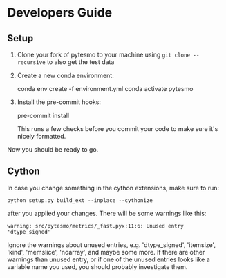 Developers Guide
================

Setup
-----

1) Clone your fork of pytesmo to your machine using ``git clone --recursive``
   to also get the test data
2) Create a new conda environment:

     conda env create -f environment.yml
     conda activate pytesmo

3) Install the pre-commit hooks:

     pre-commit install

   This runs a few checks before you commit your code to make sure it's nicely
   formatted.

Now you should be ready to go.

Cython
------

In case you change something in the cython extensions, make sure to run:

    python setup.py build_ext --inplace --cythonize

after you applied your changes. There will be some warnings like this:

    warning: src/pytesmo/metrics/_fast.pyx:11:6: Unused entry 'dtype_signed'

Ignore the warnings about unused entries, e.g. 'dtype_signed', 'itemsize',
'kind', 'memslice', 'ndarray', and maybe some more. If there are other warnings
than unused entry, or if one of the unused entries looks like a variable name
you used, you should probably investigate them.
